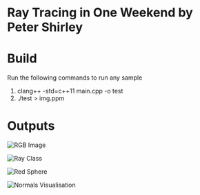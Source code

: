 # Ray Tracing in One Weekend by Peter Shirley

# Build 
Run the following commands to run any sample  

1) clang++  -std=c++11 main.cpp -o test
2) ./test > img.ppm

# Outputs

![RGB Image](https://github.com/ditya0398/Ray-Tracing-in-one-weekend/assets/53263733/d6ed46ca-528d-4c8e-ba7f-06ea40f10a2a)


![Ray Class](https://github.com/ditya0398/Ray-Tracing-in-one-weekend/assets/53263733/c760b78e-c00d-44c2-967f-3806b5528087)


![Red Sphere](https://github.com/ditya0398/Ray-Tracing-in-one-weekend/assets/53263733/c17a43ce-1d7d-4786-8858-182989a21385)


![Normals Visualisation](https://github.com/ditya0398/Ray-Tracing-in-one-weekend/assets/53263733/a99eb8ad-6c4d-4c6c-abff-7c809e39feef)











